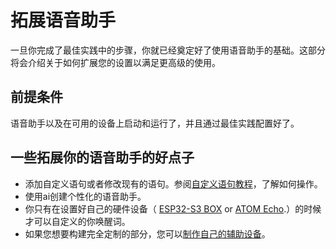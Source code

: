 # 拓展语音助手

一旦你完成了最佳实践中的步骤，你就已经奠定好了使用语音助手的基础。这部分将会介绍关于如何扩展您的设置以满足更高级的使用。



## 前提条件

语音助手以及在可用的设备上启动和运行了，并且通过最佳实践配置好了。



## 一些拓展你的语音助手的好点子

- 添加自定义语句或者修改现有的语句。参阅[自定义语句教程](https://www.home-assistant.io/voice_control/custom_sentences/)，了解如何操作。
- 使用ai创建个性化的语音助手。
- 你只有在设置好自己的硬件设备（ [ESP32-S3 BOX](https://www.home-assistant.io/voice_control/s3_box_voice_assistant/) or [ATOM Echo](https://www.home-assistant.io/voice_control/thirteen-usd-voice-remote/).）的时候才可以自定义的你唤醒词。
- 如果您想要构建完全定制的部分，您可以[制作自己的辅助设备](https://www.home-assistant.io/voice_control/make_your_own/)。